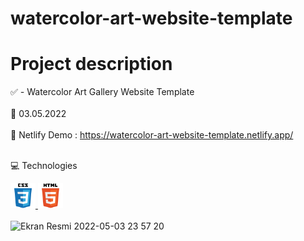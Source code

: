 # watercolor-art-website-template

# Project description

:white_check_mark:  _-_  Watercolor Art Gallery Website Template <br><br>
📅 03.05.2022 <br><br>
🔗 Netlify Demo : https://watercolor-art-website-template.netlify.app/ <br><br>
<p align="left">💻 Technologies</p>
<p align="left"> <a href="https://www.w3schools.com/css/" target="_blank" rel="noreferrer"> <img src="https://raw.githubusercontent.com/devicons/devicon/master/icons/css3/css3-original-wordmark.svg" alt="css3" width="40" height="40"/> </a> <a href="https://www.w3.org/html/" target="_blank" rel="noreferrer"> <img src="https://raw.githubusercontent.com/devicons/devicon/master/icons/html5/html5-original-wordmark.svg" alt="html5" width="40" height="40"/> </a>
<br><br>
  <img width="1420" alt="Ekran Resmi 2022-05-03 23 57 20" src="https://user-images.githubusercontent.com/48064077/166564931-208758f5-da82-457b-8c0b-84d53d3ba062.png">
